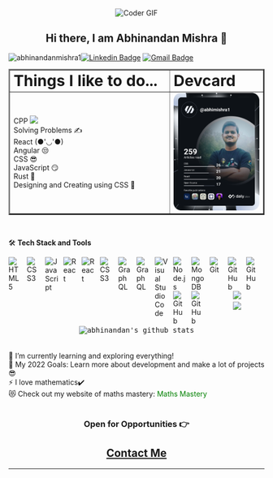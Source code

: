 <div align="center">
    <img 
    align="center"src="https://cdn.dribbble.com/users/2131993/screenshots/4948736/thoughtworks-gif_dribbble.gif" alt="Coder GIF" width="400" height="300">
</div>

<h2 style="text-align:center">Hi there, I am Abhinandan Mishra 👋</h2>
<p  > <img align="left" src="https://komarev.com/ghpvc/?username=abhinandanmishra1" alt="abhinandanmishra1" /> </p>

[![Linkedin Badge](https://img.shields.io/badge/-Abhinandan_Mishra-blue?style=flat-square&logo=Linkedin&logoColor=white&link=https://www.linkedin.com/in/abhinandanmishra1/)](https://www.linkedin.com/in/abhinandanmishra1/)
[![Gmail Badge](https://img.shields.io/badge/-abhinandanmishra360@gmail.com-c14438?style=flat-square&logo=Gmail&logoColor=white&link=mailto:abhinandanmishra360@gmail.com)](mailto:abhinandanmishra360@gmail.com)

<table border="2" align="center">
 <tr>
    <td><b style="font-size:30px">Things I like to do...</b></td>
    <td><b style="font-size:30px">Devcard</b></td>
 </tr>
 <tr>
    <td width="300">
    <div width="500" float="left">
<div>CPP <img src="https://media.giphy.com/media/WUlplcMpOCEmTGBtBW/giphy.gif" width="30"></div>
<div>Solving Problems ✍️</div>
<div>React (●'◡'●)</div>
<div>Angular 😒</div>
<div>CSS 😎</div>
<div>JavaScript 😏</div>
<div>Rust 😬</div>
<div>Designing and Creating using CSS 💙</div>
</div></td>
    <td><img width="300" float="right" src="https://github.com/abhinandanmishra1/abhinandanmishra1/blob/main/devcard.svg" width="400" alt="Chris Bongers's Dev Card"/></td>
 </tr>
</table>




</br>

🛠 **Tech Stack and Tools**

<div>

<img align="left" alt="HTML5" width="26px" src="https://cdn.jsdelivr.net/gh/devicons/devicon/icons/html5/html5-original.svg" style="padding-right:10px;" />

<img align="left" alt="CSS3" width="26px" src="https://cdn.jsdelivr.net/gh/devicons/devicon/icons/css3/css3-original.svg" style="padding-right:10px;" />

<img align="left" alt="JavaScript" width="26px" src="https://cdn.jsdelivr.net/gh/devicons/devicon/icons/javascript/javascript-original.svg" style="padding-right:10px;" />

<img align="left" alt="React" width="26px" src="https://cdn.jsdelivr.net/gh/devicons/devicon/icons/react/react-original.svg" style="padding-right:10px;" />

<img align="left" alt="React" width="26px" src="https://cdn.jsdelivr.net/gh/devicons/devicon/icons/bootstrap/bootstrap-original.svg" style="padding-right:10px;" />

<img align="left" alt="CSS3" width="26px" src="https://cdn.jsdelivr.net/gh/devicons/devicon/icons/angularjs/angularjs-original.svg" style="padding-right:10px;" />
<img align="left" alt="GraphQL" width="26px" src="https://cdn.jsdelivr.net/gh/devicons/devicon/icons/graphql/graphql-plain.svg" style="padding-right:10px;" />

<img align="left" alt="GraphQL" width="26px" src="https://cdn.jsdelivr.net/gh/devicons/devicon/icons/cplusplus/cplusplus-original.svg" style="padding-right:10px;" />
<img align="left" alt="Visual Studio Code" width="26px" src="https://cdn.jsdelivr.net/gh/devicons/devicon/icons/vscode/vscode-original.svg" style="padding-right:10px;" />
<img align="left" alt="Node.js" width="26px" src="https://cdn.jsdelivr.net/gh/devicons/devicon/icons/nodejs/nodejs-original.svg" style="padding-right:10px;" />

<img align="left" alt="MongoDB" width="26px" src="https://cdn.jsdelivr.net/gh/devicons/devicon/icons/mongodb/mongodb-original.svg" style="padding-right:10px;" />

<img align="left" alt="Git" width="26px" src="https://cdn.jsdelivr.net/gh/devicons/devicon/icons/git/git-original.svg" style="padding-right:10px;" />

<img align="left" alt="GitHub" width="26px" src="https://cdn.jsdelivr.net/gh/devicons/devicon/icons/github/github-original.svg" style="padding-right:10px;" />

<img align="left" alt="GitHub" width="26px" src="https://cdn.jsdelivr.net/gh/devicons/devicon/icons/karma/karma-original.svg" style="padding-right:10px;" />
<img align="left" alt="GitHub" width="26px" src="https://cdn.jsdelivr.net/gh/devicons/devicon/icons/materialui/materialui-original.svg" style="padding-right:10px;" />
<img align="left" alt="GitHub" width="26px" src="https://cdn.jsdelivr.net/gh/devicons/devicon/icons/typescript/typescript-original.svg" style="padding-right:10px;" />

</div>

<br/>
<br/>
<br/>
<div align="center">
<img src="https://github-readme-stats.vercel.app/api/top-langs/?username=abhinandanmishra1&exclude_repo=LeetCode-Practice,placement-preparation,DSA-Weekly-LeetCode-Practice" >
</div>

<div align="center">
<kbd>
<img align="center" width="400" src="http://github-readme-streak-stats.herokuapp.com?user=abhinandanmishra1&date_format=M%20j%5B%2C%20Y%5D&background=0D0106&border=DDD8D1&stroke=DDDDDD&ring=DD9E3F&fire=DD710C&currStreakNum=DD9F0A&sideNums=DD9F0A&currStreakLabel=DD710C&sideLabels=DD710C&dates=DDDDDD" />
</kbd>

<kbd>
<img align="center" width="400" height="auto" align="center" alt="abhinandan's github stats" 
    src="https://github-readme-stats.vercel.app/api?username=abhinandanmishra1&show_icons=true&theme=dark&count_private=true&include_all_commits=true" />
</kbd>
</div>

</br>
<br/>

<div>
    <div>🌱 I’m currently learning and exploring everything!</div>
<div>🥅 My 2022 Goals: Learn more about development and make a lot of projects😎</div>
<div>⚡ I love mathematics✔️</div>
<div>😻 Check out my website of maths mastery:
<a style="text-decoration:none;color:green" href="https://abhinandanmishra1.github.io/mathgame/"> Maths Mastery</a>
</div>
</div>
<br/>
<div align="center">
    <h3 align="center">Open for Opportunities 👉 <h2><a href="https://linktr.ee/abhinandan_mishra_1">Contact Me</a></h2></h3>
</div>

---
